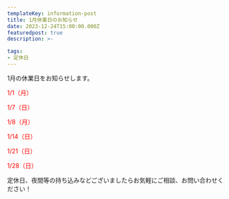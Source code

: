 ```yaml
---
templateKey: information-post
title: 1月休業日のお知らせ
date: 2023-12-24T15:00:00.000Z
featuredpost: true
description: >-

tags:
- 定休日
---
```


1月の休業日をお知らせします。

<span style="color: red;">1/1（月）</span>

<span style="color: red;">1/7（日）</span>

<span style="color: red;">1/8（月）</span>

<span style="color: red;">1/14（日）</span>

<span style="color: red;">1/21（日）</span>

<span style="color: red;">1/28（日）</span>



定休日、夜間等の持ち込みなどございましたらお気軽にご相談、お問い合わせください！

